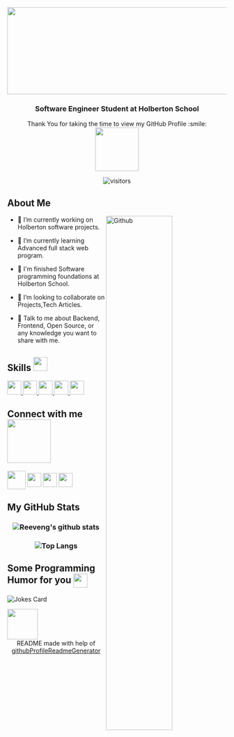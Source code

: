 <div align='center'>
<img src = "https://miro.medium.com/max/1400/1*b_yiDEmuzlZjoPUgkEJcww.jpeg" width = 1366px height = 200px>
  <h3> Software Engineer Student at Holberton School </h3>
  </div>
<div size='30px' align='center'> Thank You for taking the time to view my GitHub Profile :smile: 
</div>
<div align='center'>
  <img src = "https://www.gifsde.com/uploads/6c8e39_09_animation.gif" width = 100px>

  
 ![visitors](https://visitor-badge.glitch.me/badge?page_id=LauSCaicedo.LauSCaicedo&left_color=Black&right_color=Indigo)
  
</div>

<h2> About Me </h2>

<img width="55%" align="right" alt="Github" src=https://www.enter.co/wp-content/uploads/2021/01/Becas-Holberton.png />


- 🔭 I’m currently working on Holberton software projects.

- 🌱 I’m currently learning Advanced full stack web program.

- 🥇 I'm finished Software programming foundations at Holberton School.

- 👯 I’m looking to collaborate on Projects,Tech Articles. 

- 💬 Talk to me about Backend, Frontend, Open Source, or any knowledge you want to share with me. 

<h2> Skills <img src = "https://media2.giphy.com/media/QssGEmpkyEOhBCb7e1/giphy.gif?cid=ecf05e47a0n3gi1bfqntqmob8g9aid1oyj2wr3ds3mg700bl&rid=giphy.gif" width = 32px> </h2>
<a href= https://github.com/LauSCaicedo?tab=repositories&q=&type=&language=c&sort= > <img width ='32px' src ='https://raw.githubusercontent.com/rahulbanerjee26/githubAboutMeGenerator/main/icons/c.svg'> </a>
<a href= https://github.com/LauSCaicedo?tab=repositories&q=&type=&language=javascript&sort= > <img width ='32px' src ='https://raw.githubusercontent.com/rahulbanerjee26/githubAboutMeGenerator/main/icons/javascript.svg'> </a>
<a href= https://github.com/LauSCaicedo?tab=repositories&q=&type=&language=css&sort= > <img width ='32px' src ='https://raw.githubusercontent.com/rahulbanerjee26/githubAboutMeGenerator/main/icons/css.svg'> </a>
<a href= https://github.com/LauSCaicedo?tab=repositories&q=&type=&language=python&sort= > <img width ='32px' src ='https://raw.githubusercontent.com/rahulbanerjee26/githubAboutMeGenerator/main/icons/python.svg'> </a>
<a href= https://github.com/LauSCaicedo?tab=repositories&q=&type=&language=linux&sort= > <img width ='32px' src ='https://raw.githubusercontent.com/rahulbanerjee26/githubAboutMeGenerator/main/icons/linux.svg'> </a>



<h2> Connect with me <img src='https://raw.githubusercontent.com/ShahriarShafin/ShahriarShafin/main/Assets/handshake.gif' width="100px"> </h2>
<a href="mailto:LauSCaicedo@gmail.com"><img src="https://i.pinimg.com/originals/84/7c/08/847c083cc09040091439e3c05d1fedde.png" width="42px" align = 'center'></a>
<a href = 'https://www.linkedin.com/in/lauscaicedo/'> <img width = '32px' align= 'center' src="https://raw.githubusercontent.com/rahulbanerjee26/githubAboutMeGenerator/main/icons/linked-in-alt.svg"/></a> 
<a href = 'https://www.twitter.com/@LauSCaicedo'> <img width = '32px' align= 'center' src="https://raw.githubusercontent.com/rahulbanerjee26/githubAboutMeGenerator/main/icons/twitter.svg"/></a> 
<a href = 'https://www.github.com/LauSCaicedo'> <img width = '32px' align= 'center' src="https://raw.githubusercontent.com/rahulbanerjee26/githubAboutMeGenerator/main/icons/github.svg"/></a> 


 <h2> My GitHub Stats </h2>
 <h3 align="center">

   
   ![Reeveng's github stats](https://github-readme-stats.vercel.app/api?username=LauSCaicedo&show_icons=true&title_color=fff&icon_color=7000CD&text_color=48AAD8&bg_color=151515)


</h3>

<h3 align="center">

   
   ![Top Langs](https://github-readme-stats.vercel.app/api/top-langs/?username=LauSCaicedo&show_icons=true&title_color=fff&icon_color=79ff97&text_color=9f9f9f&bg_color=151515)



</h3> 

<h2> Some Programming Humor for you <img align ='center' src='https://media2.giphy.com/media/UQDSBzfyiBKvgFcSTw/giphy.gif?cid=ecf05e47p3cd513axbek3f56ti3jzizq8hincw20jauyyfyw&rid=giphy.gif' width = '32px'></h2>

![Jokes Card](https://readme-jokes.vercel.app/api?theme=onedark)

<img src = "https://i.imgur.com/jbvlrax.gif" width = 70px>
  
<br>
<footer align='center'>README made with help of <a href='https://github.com/rahulbanerjee26/githubProfileReadmeGenerator'>githubProfileReadmeGenerator</a> </footer>
  
